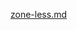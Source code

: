 [zone-less.md](https://raw.githubusercontent.com/rx-angular/rx-angular/main/libs/cdk/zone-less/docs/README.md ':include')
